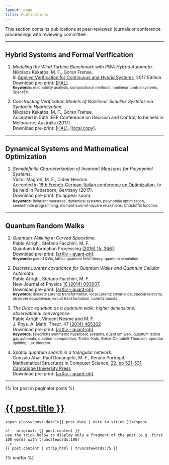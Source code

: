 ```yaml
---
layout: page
title: Publications
---
```


This section contains publications at peer-reviewed journals or conference proceedings with reviewing committee. 

---

## Hybrid Systems and Formal Verification


1. *Modeling the Wind Turbine Benchmark with PWA Hybrid
Automata.* <br> Nikolaos Kekatos, M. F., Goran Frehse. <br> In [Applied Verification for Continuous and Hybrid Systems](http://cps-vo.org/group/ARCH), 2017 Edition. <br> Download pre-print: [[HAL]](https://hal.archives-ouvertes.fr/hal-01508674) <br> <small> **Keywords:** reachability analysis, compositional methods, nonlinear control systems, SpaceEx. </small>

2. *Constructing Verification Models of Nonlinear Simulink Systems via Syntactic Hybridization.*  <br> Nikolaos Kekatos, M. F., Goran Frehse.<br>  Accepted in 56th IEEE Conference on Decision and Control, to be held in Melbourne, Australia (2017). <br> Download pre-print: [[HAL]](https://hal.archives-ouvertes.fr/hal-01487658), [[local copy]]({{site.url}}/assets/papers/synlin_v2.pdf).

---

## Dynamical Systems and Mathematical Optimization

1. *Semidefinite Characterization of Invariant Measures for  Polynomial Systems*. <br> Victor Magron, M. F., Didier Henrion <br> Accepted in [18th French-German-Italian conference on Optimization](https://math.uni-paderborn.de/ag/mathematik-und-ihre-anwendungen/fgi-2017/), to be held in Paderborn, Germany (2017). <br> Download pre-print: (to appear soon).
<br> <small> **Keywords:** invariant measures, dynamical systems, polynomial optimization, semidefinite programming, moment-sum-of-square relaxations, Christoffel function. </small>

---

## Quantum Random Walks

1. *Quantum Walking in Curved Spacetime.* <br> Pablo Arrighi, Stefano Facchini, M. F. <br>  Quantum Information Processing [(2016) 15: 3467](http://link.springer.com/article/10.1007/s11128-016-1335-7). <br> Download pre-print: [[arXiv - quant-ph]](https://arxiv.org/abs/1505.07023). <br> <small> **Keywords:** paired QWs, lattice quantum field theory, quantum simulation. </small>

2. *Discrete Lorentz covariance for Quantum Walks and Quantum Cellular Automata.* <br> Pablo Arrighi, Stefano Facchini, M. F. <br> New Journal of Physics  [16 (2014) 093007](http://iopscience.iop.org/1367-2630/16/9/093007/). <br> Download pre-print: [[arXiv - quant-ph]](http://arxiv.org/abs/1404.4499). <br> <small> **Keywords:** discrete Lorentz transformation, local Lorentz covariance, special relativity, observer equivalence, circuit transformation, Lorentz boosts. </small>

3. *The Dirac equation as a quantum walk: higher dimensions, observational
convergence.* <br> Pablo Arrighi, Vincent Nesme and M. F. <br> J. Phys. A: Math. Theor. 47 [(2014) 465302](http://iopscience.iop.org/1751-8121/47/46/465302/) <br> Download pre-print: [[arXiv - quant-ph]](http://arxiv.org/abs/1307.3524). <br> <small> **Keywords:** Friedrichs symmetric hyperbolic systems, quant
um walk, quantum lattice gas automata, quantum computation, Trotter-Kato, Baker-Campbell-Thomson, operator splitting, Lax theorem. </small>

4. *Spatial quantum search in a triangular network.* <br> Gonzalo Abal, Raul Donangelo, M. F., Renato Portugal. <br> Mathematical
Structures in Computer Science,  [22, pp 521-531, Cambridge
University Press](http://journals.cambridge.org/action/displayAbstract?fromPage=online&aid=8544748&fileId=S0960129511000600) <br> 
Download pre-print: [[arXiv - quant-ph]](http://arxiv.org/abs/1009.1422).

---

<div class="posts">
  {% for post in paginator.posts %}
  <div class="post">
    <h1 class="post-title">
      <a href="{{ site.baseurl }}/{{ post.url }}">
        {{ post.title }}
      </a>
    </h1>

    <span class="post-date">{{ post.date | date_to_string }}</span>

    <!-- original: {{ post.content }} 
    use the trick below to display only a fragment of the post (e.g. first 100 words with truncatewords:100)
    -->
    {{ post.content | strip_html | truncatewords:75 }}  
  </div>
  {% endfor %}
</div>
